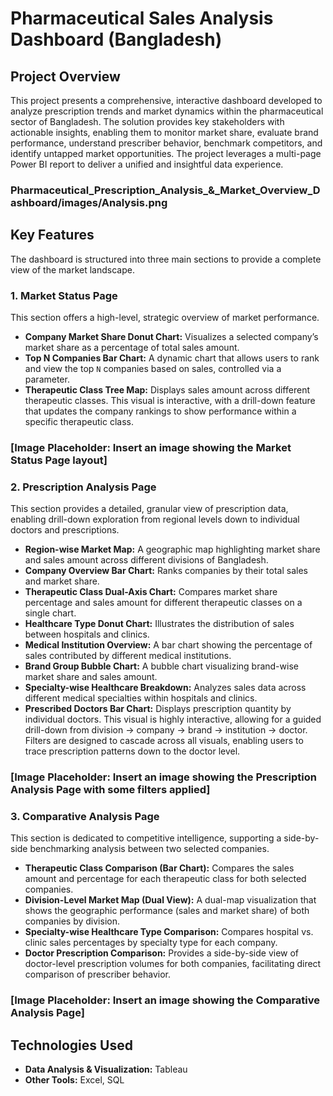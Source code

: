 # Pharmaceutical Sales Analysis Dashboard (Bangladesh)

## Project Overview

This project presents a comprehensive, interactive dashboard developed to analyze prescription trends and market dynamics within the pharmaceutical sector of Bangladesh. The solution provides key stakeholders with actionable insights, enabling them to monitor market share, evaluate brand performance, understand prescriber behavior, benchmark competitors, and identify untapped market opportunities. The project leverages a multi-page Power BI report to deliver a unified and insightful data experience.

### **Pharmaceutical_Prescription_Analysis_&_Market_Overview_Dashboard/images/Analysis.png** 

## Key Features

The dashboard is structured into three main sections to provide a complete view of the market landscape.

### **1. Market Status Page**

This section offers a high-level, strategic overview of market performance.

* **Company Market Share Donut Chart:** Visualizes a selected company’s market share as a percentage of total sales amount.
* **Top N Companies Bar Chart:** A dynamic chart that allows users to rank and view the top `N` companies based on sales, controlled via a parameter.
* **Therapeutic Class Tree Map:** Displays sales amount across different therapeutic classes. This visual is interactive, with a drill-down feature that updates the company rankings to show performance within a specific therapeutic class.

### **[Image Placeholder: Insert an image showing the Market Status Page layout]**

### **2. Prescription Analysis Page**

This section provides a detailed, granular view of prescription data, enabling drill-down exploration from regional levels down to individual doctors and prescriptions.

* **Region-wise Market Map:** A geographic map highlighting market share and sales amount across different divisions of Bangladesh.
* **Company Overview Bar Chart:** Ranks companies by their total sales and market share.
* **Therapeutic Class Dual-Axis Chart:** Compares market share percentage and sales amount for different therapeutic classes on a single chart.
* **Healthcare Type Donut Chart:** Illustrates the distribution of sales between hospitals and clinics.
* **Medical Institution Overview:** A bar chart showing the percentage of sales contributed by different medical institutions.
* **Brand Group Bubble Chart:** A bubble chart visualizing brand-wise market share and sales amount.
* **Specialty-wise Healthcare Breakdown:** Analyzes sales data across different medical specialties within hospitals and clinics.
* **Prescribed Doctors Bar Chart:** Displays prescription quantity by individual doctors. This visual is highly interactive, allowing for a guided drill-down from division → company → brand → institution → doctor. Filters are designed to cascade across all visuals, enabling users to trace prescription patterns down to the doctor level.

### **[Image Placeholder: Insert an image showing the Prescription Analysis Page with some filters applied]**

### **3. Comparative Analysis Page**

This section is dedicated to competitive intelligence, supporting a side-by-side benchmarking analysis between two selected companies.

* **Therapeutic Class Comparison (Bar Chart):** Compares the sales amount and percentage for each therapeutic class for both selected companies.
* **Division-Level Market Map (Dual View):** A dual-map visualization that shows the geographic performance (sales and market share) of both companies by division.
* **Specialty-wise Healthcare Type Comparison:** Compares hospital vs. clinic sales percentages by specialty type for each company.
* **Doctor Prescription Comparison:** Provides a side-by-side view of doctor-level prescription volumes for both companies, facilitating direct comparison of prescriber behavior.

### **[Image Placeholder: Insert an image showing the Comparative Analysis Page]**

## Technologies Used

* **Data Analysis & Visualization:** Tableau
* **Other Tools:**  Excel, SQL

